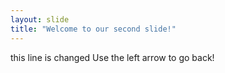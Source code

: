 ```yaml
---
layout: slide
title: "Welcome to our second slide!"
---
```

this line is changed
Use the left arrow to go back!

